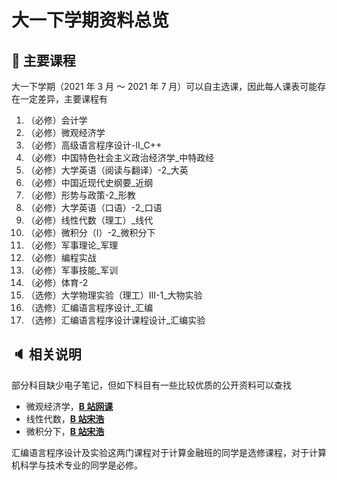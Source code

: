# 大一下学期资料总览

## :book: 主要课程

大一下学期（2021 年 3 月 ～ 2021 年 7 月）可以自主选课，因此每人课表可能存在一定差异，主要课程有

1. （必修）会计学
2. （必修）微观经济学
3. （必修）高级语言程序设计-Ⅱ_C++
4. （必修）中国特色社会主义政治经济学_中特政经
5. （必修）大学英语（阅读与翻译）-2_大英
6. （必修）中国近现代史纲要_近纲
7. （必修）形势与政策-2_形教
8. （必修）大学英语（口语）-2_口语
9. （必修）线性代数（理工）_线代
10. （必修）微积分（Ⅰ）-2_微积分下
11. （必修）军事理论_军理
12. （必修）编程实战
13. （必修）军事技能_军训
14. （必修）体育-2
15. （选修）大学物理实验（理工）Ⅲ-1_大物实验
16. （选修）汇编语言程序设计_汇编
17. （选修）汇编语言程序设计课程设计_汇编实验



## :speaker: 相关说明

部分科目缺少电子笔记，但如下科目有一些比较优质的公开资料可以查找

- 微观经济学，**[B 站网课](https://www.bilibili.com/video/BV1Am4y1d7mU/?spm_id_from=333.337.search-card.all.click&vd_source=66823c3216b82637e31f708a5e627a0b)** 
- 线性代数，**[B 站宋浩](https://www.bilibili.com/video/BV1aW411Q7x1/?spm_id_from=333.337.search-card.all.click&vd_source=66823c3216b82637e31f708a5e627a0b)**
- 微积分下，**[B 站宋浩](https://www.bilibili.com/video/BV1UW411k7Jv/?spm_id_from=333.337.search-card.all.click&vd_source=66823c3216b82637e31f708a5e627a0b)**

汇编语言程序设计及实验这两门课程对于计算金融班的同学是选修课程，对于计算机科学与技术专业的同学是必修。
